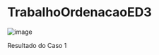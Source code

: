 # TrabalhoOrdenacaoED3 
![image](https://user-images.githubusercontent.com/84526529/180494609-7fa3470e-d704-4f87-a34a-432804a66cf2.png)
<p align="justify">Resultado do Caso 1</p>

